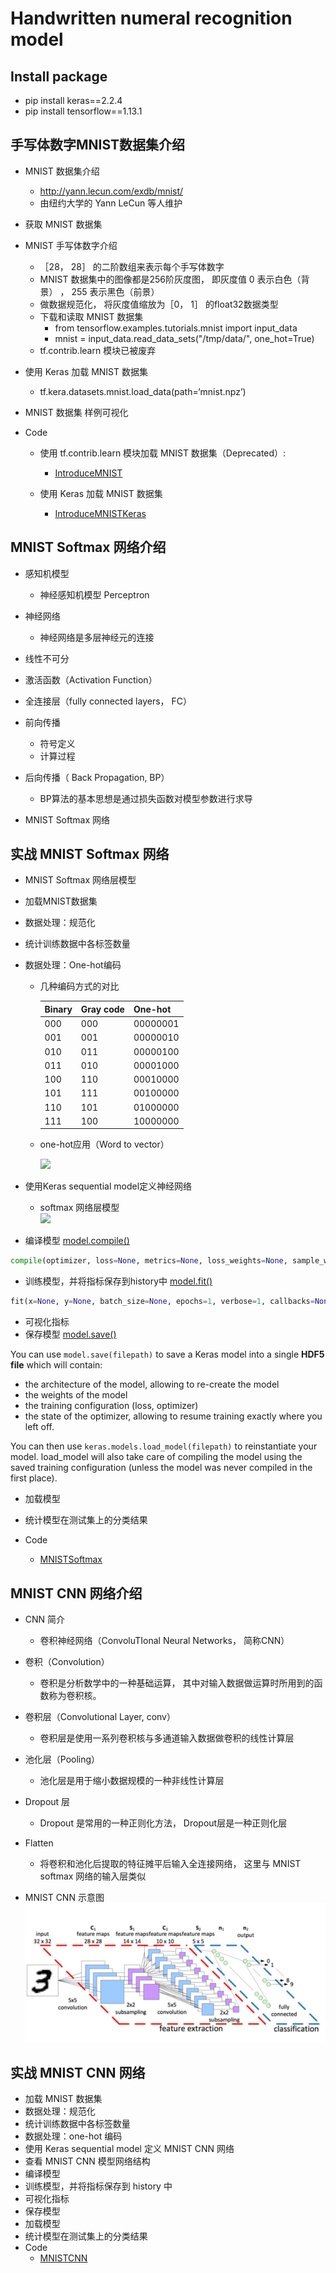 # Handwritten numeral recognition model


## Install package

- pip install keras==2.2.4
- pip install tensorflow==1.13.1



## 手写体数字MNIST数据集介绍
- MNIST 数据集介绍
    - http://yann.lecun.com/exdb/mnist/
    - 由纽约大学的 Yann LeCun 等人维护
    
- 获取 MNIST 数据集

- MNIST 手写体数字介绍
    - ［28， 28］ 的二阶数组来表示每个手写体数字
    -  MNIST 数据集中的图像都是256阶灰度图， 即灰度值 0 表示白色（背景） ， 255 表示黑色（前景）
    -  做数据规范化， 将灰度值缩放为［0， 1］ 的float32数据类型
    - 下载和读取 MNIST 数据集
        - from tensorflow.examples.tutorials.mnist import input_data
        - mnist = input_data.read_data_sets("/tmp/data/", one_hot=True)
    - tf.contrib.learn 模块已被废弃
    
- 使用 Keras 加载 MNIST 数据集
    - tf.kera.datasets.mnist.load_data(path=‘mnist.npz’)
    
- MNIST 数据集 样例可视化

- Code
    - 使用 tf.contrib.learn 模块加载 MNIST 数据集（Deprecated）:
        - [IntroduceMNIST](./IntroduceMNIST.py)
        
    - 使用 Keras 加载 MNIST 数据集
        - [IntroduceMNISTKeras](./IntroduceMNISTKeras.py)




## MNIST Softmax 网络介绍
- 感知机模型
    - 神经感知机模型 Perceptron
    
- 神经网络
    - 神经网络是多层神经元的连接
    
- 线性不可分

- 激活函数（Activation Function）

- 全连接层（fully connected layers， FC）

- 前向传播
    - 符号定义
    - 计算过程
    
- 后向传播（ Back Propagation, BP）
    - BP算法的基本思想是通过损失函数对模型参数进行求导
    
- MNIST Softmax 网络



## 实战 MNIST Softmax 网络
- MNIST Softmax 网络层模型
- 加载MNIST数据集
- 数据处理：规范化
- 统计训练数据中各标签数量

- 数据处理：One-hot编码
    - 几种编码方式的对比
    
        | Binary | Gray code | One-hot  |
        | ------ | --------- | -------- |
        | 000    | 000       | 00000001 |
        | 001    | 001       | 00000010 |
        | 010    | 011       | 00000100 |
        | 011    | 010       | 00001000 |
        | 100    | 110       | 00010000 |
        | 101    | 111       | 00100000 |
        | 110    | 101       | 01000000 |
        | 111    | 100       | 10000000 |
        
    - one-hot应用（Word to vector）
      
      ![](https://shanelynnwebsite-mid9n9g1q9y8tt.netdna-ssl.com/wp-content/uploads/2018/01/one-hot-word-embedding-vectors.png)
    
    
- 使用Keras sequential model定义神经网络
    - softmax 网络层模型    
    ![](https://developers.google.com/machine-learning/crash-course/images/SoftmaxLayer.svg)


- 编译模型
[model.compile()](https://keras.io/models/sequential/#compile)

```python
compile(optimizer, loss=None, metrics=None, loss_weights=None, sample_weight_mode=None, weighted_metrics=None, target_tensors=None)
```

- 训练模型，并将指标保存到history中
[model.fit()](https://keras.io/models/sequential/#fit)

```python
fit(x=None, y=None, batch_size=None, epochs=1, verbose=1, callbacks=None, validation_split=0.0, validation_data=None, shuffle=True, class_weight=None, sample_weight=None, initial_epoch=0, steps_per_epoch=None, validation_steps=None)
```

- 可视化指标
- 保存模型
[model.save()](https://keras.io/getting-started/faq/#how-can-i-save-a-keras-model)

You can use `model.save(filepath)` to save a Keras model into a single **HDF5 file** which will contain:

- the architecture of the model, allowing to re-create the model
- the weights of the model
- the training configuration (loss, optimizer)
- the state of the optimizer, allowing to resume training exactly where you left off.

You can then use `keras.models.load_model(filepath)` to reinstantiate your model. load_model will also take care of compiling the model using the saved training configuration (unless the model was never compiled in the first place).

- 加载模型
- 统计模型在测试集上的分类结果

- Code
    - [MNISTSoftmax](./MNISTSoftmax.py)



## MNIST CNN 网络介绍
- CNN 简介
    - 卷积神经网络（ConvoluTIonal Neural Networks， 简称CNN）
     
- 卷积（Convolution）
    - 卷积是分析数学中的一种基础运算， 其中对输入数据做运算时所用到的函数称为卷积核。
    
- 卷积层（Convolutional Layer, conv）
    - 卷积层是使用一系列卷积核与多通道输入数据做卷积的线性计算层
    
- 池化层（Pooling）
    - 池化层是用于缩小数据规模的一种非线性计算层
    
- Dropout 层
    - Dropout 是常用的一种正则化方法， Dropout层是一种正则化层
    
- Flatten
    - 将卷积和池化后提取的特征摊平后输入全连接网络， 这里与 MNIST softmax 网络的输入层类似
    
- MNIST CNN 示意图
![](./Data/MNISTCNN示意图.PNG)

	
	
## 实战 MNIST CNN 网络
- 加载 MNIST 数据集
- 数据处理：规范化
- 统计训练数据中各标签数量
- 数据处理：one-hot 编码
- 使用 Keras sequential model 定义 MNIST CNN 网络
- 查看 MNIST CNN 模型网络结构
- 编译模型
- 训练模型，并将指标保存到 history 中
- 可视化指标
- 保存模型
- 加载模型
- 统计模型在测试集上的分类结果
- Code
    - [MNISTCNN](./MNISTCNN.py)











